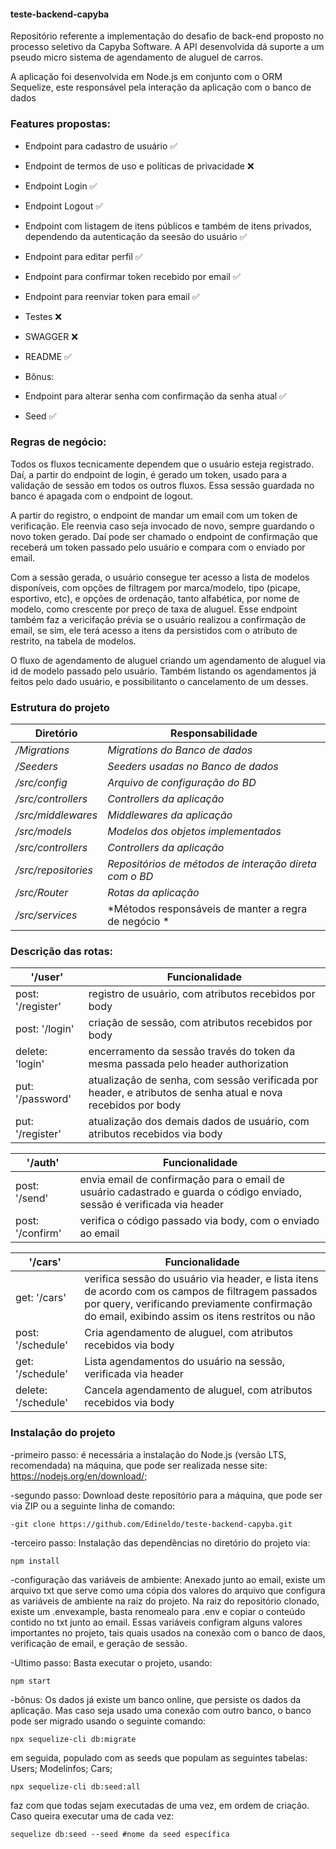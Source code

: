 #### teste-backend-capyba

Repositório referente a implementação do desafio de back-end proposto no processo seletivo da Capyba Software.
A API desenvolvida dá suporte a um pseudo micro sistema de agendamento de aluguel de carros.

A aplicação foi desenvolvida em Node.js em conjunto com o ORM Sequelize, este responsável pela interação da aplicação com o banco de dados

### Features propostas:

- Endpoint para cadastro de usuário :white_check_mark:
- Endpoint de termos de uso e políticas de privacidade :x:
- Endpoint Login :white_check_mark:
- Endpoint Logout :white_check_mark:
- Endpoint com listagem de itens públicos e também de itens privados, dependendo da autenticação da seesão do usuário :white_check_mark:
- Endpoint para editar perfil :white_check_mark:
- Endpoint para confirmar token recebido por email :white_check_mark:
- Endpoint para reenviar token para email :white_check_mark:
- Testes :x:
- SWAGGER :x:
- README :white_check_mark:

- Bônus:

- Endpoint para alterar senha com confirmação da senha atual :white_check_mark:
- Seed :white_check_mark:

### Regras de negócio:
Todos os fluxos tecnicamente dependem que o usuário esteja registrado. Daí, a partir do endpoint de login, é gerado um token,
usado para a validação de sessão em todos os outros fluxos. Essa sessão guardada no banco é apagada com o endpoint de logout.

A partir do registro, o endpoint de mandar um email com um token de verificação. Ele reenvia caso seja invocado de novo, sempre guardando o novo token gerado. Daí pode ser chamado o endpoint de confirmação que receberá um token passado pelo usuário e compara com o enviado por email.

Com a sessão gerada, o usuário consegue ter acesso a lista de modelos disponíveis, com opções de filtragem por marca/modelo, tipo (picape, esportivo, etc), e opções de ordenação, tanto alfabética, por nome de modelo, como crescente por preço de taxa de aluguel.
Esse endpoint também faz a vericifação prévia se o usuário realizou a confirmação de email, se sim, ele terá acesso a itens da persistidos com o atributo de restrito, na tabela de modelos.

O fluxo de agendamento de aluguel criando um agendamento de aluguel via id de modelo passado pelo usuário. Também listando os agendamentos já feitos pelo dado usuário, e possibilitanto o cancelamento de um desses.


### Estrutura do projeto

| **Diretório**  | **Responsabilidade** |
| ------------- | ------------- |
| */Migrations* | *Migrations do Banco de dados* |
| */Seeders* | *Seeders usadas no Banco de dados* |
| */src/config* | *Arquivo de configuração do BD* |
| */src/controllers* | *Controllers da aplicação* |
| */src/middlewares* | *Middlewares da aplicação* |
| */src/models* | *Modelos dos objetos implementados* |
| */src/controllers* | *Controllers da aplicação* |
| */src/repositories* | *Repositórios de métodos de interação direta com o BD* |
| */src/Router* | *Rotas da aplicação* |
| */src/services* | *Métodos responsáveis de manter a regra de negócio * |


### Descrição das rotas:
| **'/user'** | **Funcionalidade** |
|-------------|--------------------|
|post: '/register'| registro de usuário, com atributos recebidos por body |
|post: '/login'| criação de sessão, com atributos recebidos por body |
|delete: 'login'| encerramento da sessão través do token da mesma passada pelo header authorization |
|put: '/password'| atualização de senha, com sessão verificada por header, e atributos de senha atual e nova recebidos por body |
|put: '/register'| atualização dos demais dados de usuário, com atributos recebidos via body |

| **'/auth'** | **Funcionalidade** |
|-------------|--------------------|
|post: '/send'| envia email de confirmação para o email de usuário cadastrado e guarda o código enviado, sessão é verificada via header |
|post: '/confirm'| verifica o código passado via body, com o enviado ao email

| **'/cars'** | **Funcionalidade** |
|-------------|--------------------|
|get: '/cars'| verifica sessão do usuário via header, e lista itens de acordo com os campos de filtragem passados por query, verificando previamente confirmação do email, exibindo assim os itens restritos ou não |
|post: '/schedule'| Cria agendamento de aluguel, com atributos recebidos via body |
|get: '/schedule'| Lista agendamentos do usuário na sessão, verificada via header |
|delete: '/schedule'| Cancela agendamento de aluguel, com atributos recebidos via body |


### Instalação do projeto

-primeiro passo: é necessária a instalação do Node.js (versão LTS, recomendada) na máquina, que pode ser realizada nesse site: https://nodejs.org/en/download/;

-segundo passo: Download deste repositório para a máquina, que pode ser via ZIP ou a seguinte linha de comando:
```
-git clone https://github.com/Edineldo/teste-backend-capyba.git
```
-terceiro passo: Instalação das dependências no diretório do projeto via:
```
npm install
```

-configuração das variáveis de ambiente: Anexado junto ao email, existe um arquivo txt que serve como uma cópia dos valores do arquivo que configura as variáveis de ambiente na raiz do projeto. Na raiz do repositório clonado, existe um .envexample, basta renomealo para .env e copiar o conteúdo contido no txt junto ao email. Essas variáveis configram alguns valores importantes no projeto, tais quais usados na conexão com o banco de daos, verificação de email, e geração de sessão.

-Ultimo passo: Basta executar o projeto, usando:
```
npm start
```

-bônus: Os dados já existe um banco online, que persiste os dados da aplicação. Mas caso seja usado uma conexão com outro banco, o banco pode ser migrado usando o seguinte comando:
```
npx sequelize-cli db:migrate
```

em seguida, populado com as seeds que populam as seguintes tabelas:
Users;
Modelinfos;
Cars;

```
npx sequelize-cli db:seed:all
```
faz com que todas sejam executadas de uma vez, em ordem de criação. Caso queira executar uma de cada vez:
```
sequelize db:seed --seed #nome da seed específica
```


